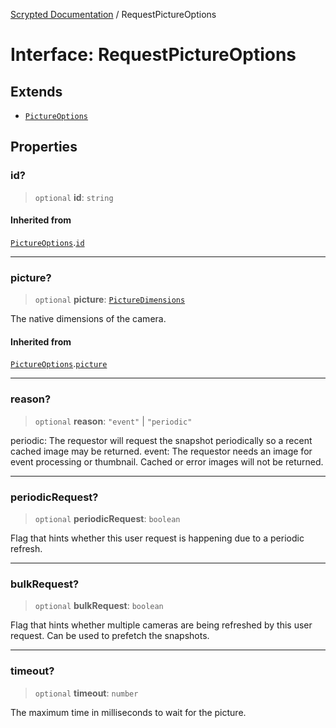 [Scrypted Documentation](../globals.md) / RequestPictureOptions

# Interface: RequestPictureOptions

## Extends

- [`PictureOptions`](PictureOptions.md)

## Properties

### id?

> `optional` **id**: `string`

#### Inherited from

[`PictureOptions`](PictureOptions.md).[`id`](PictureOptions.md#id)

***

### picture?

> `optional` **picture**: [`PictureDimensions`](PictureDimensions.md)

The native dimensions of the camera.

#### Inherited from

[`PictureOptions`](PictureOptions.md).[`picture`](PictureOptions.md#picture)

***

### reason?

> `optional` **reason**: `"event"` \| `"periodic"`

periodic: The requestor will request the snapshot periodically so a recent cached image may be returned.
event: The requestor needs an image for event processing or thumbnail. Cached or error images will not be returned.

***

### periodicRequest?

> `optional` **periodicRequest**: `boolean`

Flag that hints whether this user request is happening due to a periodic refresh.

***

### bulkRequest?

> `optional` **bulkRequest**: `boolean`

Flag that hints whether multiple cameras are being refreshed by this user request. Can be used to prefetch the snapshots.

***

### timeout?

> `optional` **timeout**: `number`

The maximum time in milliseconds to wait for the picture.

